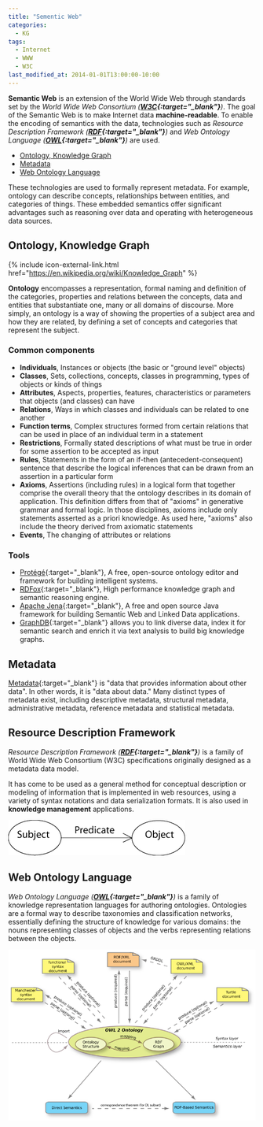 ```yaml
---
title: "Sementic Web"
categories:
  - KG
tags:
  - Internet
  - WWW
  - W3C
last_modified_at: 2014-01-01T13:00:00-10:00
---
```


**Semantic Web** is an extension of the World Wide Web through standards set by the _World Wide Web Consortium (**[W3C](https://www.w3.org/){:target="_blank"}**)_. The goal of the Semantic Web is to make Internet data **machine-readable**. To enable the encoding of semantics with the data, technologies such as _Resource Description Framework (**[RDF](https://en.wikipedia.org/wiki/Resource_Description_Framework){:target="_blank"}**)_ and _Web Ontology Language (**[OWL](https://en.wikipedia.org/wiki/Web_Ontology_Language){:target="_blank"}**)_ are used.

- [Ontology, Knowledge Graph](#ontology-knowledge-graph)
- [Metadata](#metadata)
- [Web Ontology Language](#web-ontology-language)

These technologies are used to formally represent metadata. For example, ontology can describe concepts, relationships between entities, and categories of things. These embedded semantics offer significant advantages such as reasoning over data and operating with heterogeneous data sources.

## Ontology, Knowledge Graph
{% include icon-external-link.html href="https://en.wikipedia.org/wiki/Knowledge_Graph" %}

**Ontology** encompasses a representation, formal naming and definition of the categories, properties and relations between the concepts, data and entities that substantiate one, many or all domains of discourse. More simply, an ontology is a way of showing the properties of a subject area and how they are related, by defining a set of concepts and categories that represent the subject.

### Common components

- **Individuals**, Instances or objects (the basic or "ground level" objects)
- **Classes**, Sets, collections, concepts, classes in programming, types of objects or kinds of things
- **Attributes**, Aspects, properties, features, characteristics or parameters that objects (and classes) can have
- **Relations**, Ways in which classes and individuals can be related to one another
- **Function terms**, Complex structures formed from certain relations that can be used in place of an individual term in a statement
- **Restrictions**, Formally stated descriptions of what must be true in order for some assertion to be accepted as input
- **Rules**,  Statements in the form of an if-then (antecedent-consequent) sentence that describe the logical inferences that can be drawn from an assertion in a particular form
- **Axioms**, Assertions (including rules) in a logical form that together comprise the overall theory that the ontology describes in its domain of application. This definition differs from that of "axioms" in generative grammar and formal logic. In those disciplines, axioms include only statements asserted as a priori knowledge. As used here, "axioms" also include the theory derived from axiomatic statements
- **Events**, The changing of attributes or relations

### Tools

- [Protégé](https://protege.stanford.edu/){:target="_blank"}, A free, open-source ontology editor and framework for building intelligent systems.
- [RDFox](https://www.oxfordsemantic.tech/){:target="_blank"}, High performance knowledge graph and semantic reasoning engine.
- [Apache Jena](https://jena.apache.org/){:target="_blank"}, A free and open source Java framework for building Semantic Web and Linked Data applications.
- [GraphDB](https://www.ontotext.com/products/graphdb/){:target="_blank"} allows you to link diverse data, index it for semantic search and enrich it via text analysis to build big knowledge graphs.

## Metadata

[Metadata](https://en.wikipedia.org/wiki/Metadata){:target="_blank"} is "data that provides information about other data". In other words, it is "data about data." Many distinct types of metadata exist, including descriptive metadata, structural metadata, administrative metadata, reference metadata and statistical metadata.

## Resource Description Framework

_Resource Description Framework (**[RDF](https://www.w3.org/TR/2014/REC-rdf11-concepts-20140225/){:target="_blank"}**)_ is a family of World Wide Web Consortium (W3C) specifications originally designed as a metadata data model. 

It has come to be used as a general method for conceptual description or modeling of information that is implemented in web resources, using a variety of syntax notations and data serialization formats. It is also used in **knowledge management** applications. 

![](/assets/images/posts/2014-01-01-SWeb/RDF-triple.gif)


## Web Ontology Language

_Web Ontology Language (**[OWL](https://www.w3.org/TR/owl2-overview/){:target="_blank"}**)_ is a family of knowledge representation languages for authoring ontologies. Ontologies are a formal way to describe taxonomies and classification networks, essentially defining the structure of knowledge for various domains: the nouns representing classes of objects and the verbs representing relations between the objects.

![](/assets/images/posts/2014-01-01-SWeb/OWL2-structure.png)
